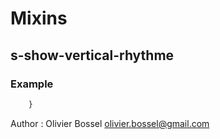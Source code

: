 # Mixins


## s-show-vertical-rhythme



### Example
```scss
	}
```
Author : Olivier Bossel <olivier.bossel@gmail.com>